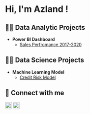 <h1>Hi, I'm Azland ! <br/></h1>

<h2>👨‍💻 Data Analytic Projects</h2>

- <b>Power BI Dashboard</b>
  - [Sales Perfromance 2017-2020](https://github.com/joshmadakor1/Sentinel-Lab)
  
<h2>👨‍💻 Data Science Projects</h2>

- <b>Machine Learning Model</b>
  - [Credit Risk Model](https://github.com/joshmadakor1/Sentinel-Lab)

<h2> 🤳 Connect with me</h2>

[<img align="left" alt="Azland Alfarezy | LinkedIn" width="22px" src="https://cdn.jsdelivr.net/npm/simple-icons@v3/icons/linkedin.svg" />][linkedin]
[<img align="left" alt="Azland Alfarezy | Instagram" width="22px" src="https://cdn.jsdelivr.net/npm/simple-icons@v3/icons/instagram.svg" />][instagram]

[instagram]: https://www.instagram.com/azlandalfarezy
[linkedin]: https://www.linkedin.com/in/azland-alfarezy-689ab5147/

<!--
**joshmadakor1/joshmadakor1** is a ✨ _special_ ✨ repository because its `README.md` (this file) appears on your GitHub profile.

Here are some ideas to get you started:

- 🔭 I’m currently working on ...
- 🌱 I’m currently learning ...
- 👯 I’m looking to collaborate on ...
- 🤔 I’m looking for help with ...
- 💬 Ask me about ...
- 📫 How to reach me: ...
- 😄 Pronouns: ...
- ⚡ Fun fact: ...
-->
